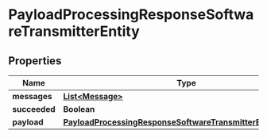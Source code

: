

# PayloadProcessingResponseSoftwareTransmitterEntity


## Properties

| Name | Type | Description | Notes |
|------------ | ------------- | ------------- | -------------|
|**messages** | [**List&lt;Message&gt;**](Message.md) |  |  [optional] |
|**succeeded** | **Boolean** |  |  [optional] |
|**payload** | [**PayloadProcessingResponseSoftwareTransmitterEntityPayload**](PayloadProcessingResponseSoftwareTransmitterEntityPayload.md) |  |  [optional] |



